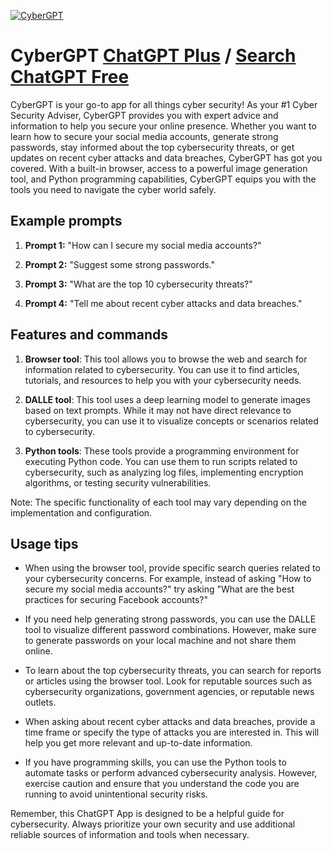 
[![CyberGPT](https://files.oaiusercontent.com/file-zbHGAuMajpBSVMkyaq4JqV6N?se=2123-10-18T17%3A55%3A26Z&sp=r&sv=2021-08-06&sr=b&rscc=max-age%3D31536000%2C%20immutable&rscd=attachment%3B%20filename%3DAdobeStock_243112971.jpeg&sig=g76zCnDwpvDVCRnYHqPnMuJgYA8UuSpxZA8ph2crZJY%3D)](https://chat.openai.com/g/g-igaKzt9pe-cybergpt)

# CyberGPT [ChatGPT Plus](https://chat.openai.com/g/g-igaKzt9pe-cybergpt) / [Search ChatGPT Free](https://gptcall.net/index.html#/?search=CyberGPT)

CyberGPT is your go-to app for all things cyber security! As your #1 Cyber Security Adviser, CyberGPT provides you with expert advice and information to help you secure your online presence. Whether you want to learn how to secure your social media accounts, generate strong passwords, stay informed about the top cybersecurity threats, or get updates on recent cyber attacks and data breaches, CyberGPT has got you covered. With a built-in browser, access to a powerful image generation tool, and Python programming capabilities, CyberGPT equips you with the tools you need to navigate the cyber world safely.

## Example prompts

1. **Prompt 1:** "How can I secure my social media accounts?"

2. **Prompt 2:** "Suggest some strong passwords."

3. **Prompt 3:** "What are the top 10 cybersecurity threats?"

4. **Prompt 4:** "Tell me about recent cyber attacks and data breaches."

## Features and commands

1. **Browser tool**: This tool allows you to browse the web and search for information related to cybersecurity. You can use it to find articles, tutorials, and resources to help you with your cybersecurity needs.

2. **DALLE tool**: This tool uses a deep learning model to generate images based on text prompts. While it may not have direct relevance to cybersecurity, you can use it to visualize concepts or scenarios related to cybersecurity.

3. **Python tools**: These tools provide a programming environment for executing Python code. You can use them to run scripts related to cybersecurity, such as analyzing log files, implementing encryption algorithms, or testing security vulnerabilities.

Note: The specific functionality of each tool may vary depending on the implementation and configuration.

## Usage tips

- When using the browser tool, provide specific search queries related to your cybersecurity concerns. For example, instead of asking "How to secure my social media accounts?" try asking "What are the best practices for securing Facebook accounts?"

- If you need help generating strong passwords, you can use the DALLE tool to visualize different password combinations. However, make sure to generate passwords on your local machine and not share them online.

- To learn about the top cybersecurity threats, you can search for reports or articles using the browser tool. Look for reputable sources such as cybersecurity organizations, government agencies, or reputable news outlets.

- When asking about recent cyber attacks and data breaches, provide a time frame or specify the type of attacks you are interested in. This will help you get more relevant and up-to-date information.

- If you have programming skills, you can use the Python tools to automate tasks or perform advanced cybersecurity analysis. However, exercise caution and ensure that you understand the code you are running to avoid unintentional security risks.

Remember, this ChatGPT App is designed to be a helpful guide for cybersecurity. Always prioritize your own security and use additional reliable sources of information and tools when necessary.


